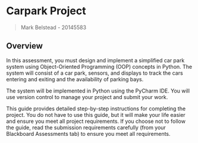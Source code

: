 # Carpark Project
> Mark Belstead - 20145583

## Overview

In this assessment, you must design and implement a simplified car park system using Object-Oriented Programming (OOP) concepts in Python. The system will consist of a car park, sensors, and displays to track the cars entering and exiting and the availability of parking bays.

The system will be implemented in Python using the PyCharm IDE. You will use version control to manage your project and submit your work.

This guide provides detailed step-by-step instructions for completing the project. You do not have to use this guide, but it will make your life easier and ensure you meet all project requirements. If you choose not to follow the guide, read the submission requirements carefully (from your Blackboard Assessments tab) to ensure you meet all requirements.
